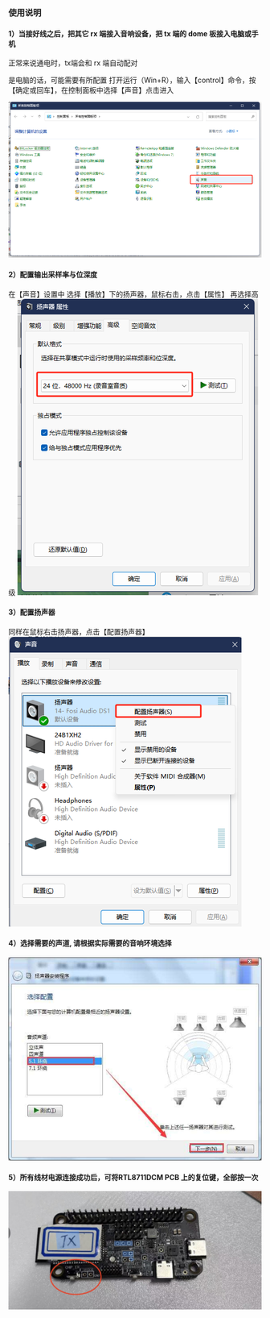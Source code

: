 ### 使用说明
#### 1）当接好线之后，把其它 rx 端接入音响设备，把 tx 端的 dome 板接入电脑或手机

正常来说通电时，tx端会和 rx 端自动配对

是电脑的话，可能需要有所配置 打开运行（Win+R），输入【control】命令，按【确定或回车】，在控制面板中选择【声音】点击进入

![控制板面.jpg](../../assets/images/speaker/控制板面.jpg)

#### 2）配置输出采样率与位深度
在【声音】设置中 选择【播放】下的扬声器，鼠标右击，点击【属性】 再选择高级
![位深度采样率.jpg](../../assets/images/speaker/位深度采样率.jpg)

#### 3）配置扬声器
同样在鼠标右击扬声器，点击【配置扬声器】
![配置扬声器.jpg](../../assets/images/speaker/配置扬声器.jpg)

#### 4）选择需要的声道, 请根据实际需要的音响环境选择
![选声道.jpg](../../assets/images/speaker/选声道.jpg)

#### 5）所有线材电源连接成功后，可将RTL8711DCM PCB 上的复位键，全部按一次
![pcb.jpg](../../assets/images/speaker/pcb.jpg)

